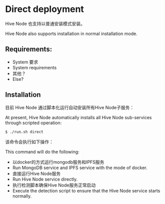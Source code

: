 # Direct deployment

Hive Node 也支持以普通安装模式安装。

Hive Node also supports installation in normal installation mode.

## Requirements:

* System 要求
* System requirements
* 其他？
* Else?

## Installation

目前 Hive Node 通过脚本化运行自动安装所有Hive Node子服务：

At present, Hive Node automatically installs all Hive Node sub-services through scripted operation:

```shell
$ ./run.sh direct
```

该命令会执行如下操作：

This command will do the following:

* 以docker的方式运行mongodb服务和IPFS服务
* Run MongoDB service and IPFS service with the mode of docker.
* 直接运行Hive Node服务
* Run Hive Node service directly.
* 执行检测脚本确保Hive Node服务正常启动
* Execute the detection script to ensure that the Hive Node service starts normally.
